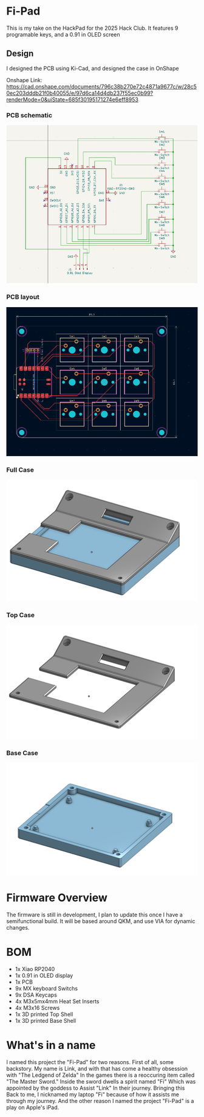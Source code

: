 
# Fi-Pad

This is my take on the HackPad for the 2025 Hack Club. It features 9 programable keys, and a 0.91 in OLED screen


## Design

I designed the PCB using Ki-Cad, and designed the case in OnShape

Onshape Link:
https://cad.onshape.com/documents/796c38b270e72c4871a9677c/w/28c50ec203dddb21f0b40055/e/97d6ca14d4db237f55ec0b99?renderMode=0&uiState=685f30195171274e6eff8953

### PCB schematic

![alt text](https://github.com/BeakerLink/Fi-Pad/blob/main/Assets/Scematic%20Screenshot.png)

### PCB layout

![alt text](https://github.com/BeakerLink/Fi-Pad/blob/main/Assets/PCB%20Screenshot.png)

### Full Case

![alt text](https://github.com/BeakerLink/Fi-Pad/blob/main/Assets/Full%20Case%20screenshot.png)

### Top Case

![alt text](https://github.com/BeakerLink/Fi-Pad/blob/main/Assets/Top%20Screenshot.png)

### Base Case

![alt text](https://github.com/BeakerLink/Fi-Pad/blob/main/Assets/Base%20screenshot.png)

# Firmware Overview

The firmware is still in development, I plan to update this once I have a semifunctional build. It will be based around QKM, and use VIA for dynamic changes.

# BOM

* 1x Xiao RP2040
* 1x 0.91 in OLED display
* 1x PCB
* 9x MX keyboard Switchs
* 9x DSA Keycaps
* 4x M3x5mx4mm Heat Set Inserts
* 4x M3x16 Screws
* 1x 3D printed Top Shell
* 1x 3D printed Base Shell

# What's in a name
I named this project the "Fi-Pad" for two reasons. First of all, some backstory. My name is Link, and with that has come a healthy obsession with "The Ledgend of Zelda" In the games there is a reoccuring item called "The Master Sword." Inside the sword dwells a spirit named "Fi" Which was appointed by the goddess to Assist "Link" In their journey. Bringing this Back to me, I nicknamed my laptop "Fi" because of how it assists me through my journey. And the other reason I named the project "Fi-Pad" is a play on Apple's iPad.